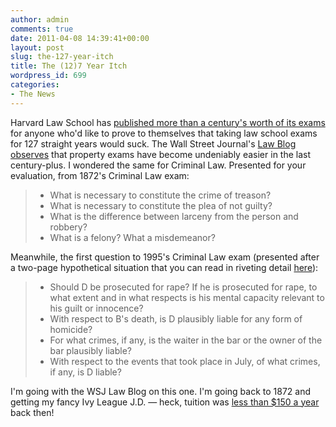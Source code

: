 ```yaml
---
author: admin
comments: true
date: 2011-04-08 14:39:41+00:00
layout: post
slug: the-127-year-itch
title: The (12)7 Year Itch
wordpress_id: 699
categories:
- The News
---
```


Harvard Law School has [published more than a century's worth of its exams](http://oasis.lib.harvard.edu/oasis/deliver/deepLink?_collection=oasis&uniqueId=law00237) for anyone who'd like to prove to themselves that taking law school exams for 127 straight years would suck. The Wall Street Journal's [Law Blog observes](http://blogs.wsj.com/law/2011/04/05/its-official-law-school-exams-used-to-be-easier/?mod=WSJBlog) that property exams have become undeniably easier in the last century-plus. I wondered the same for Criminal Law. Presented for your evaluation, from 1872's Criminal Law exam:

> * What is necessary to constitute the crime of treason?
> * What is necessary to constitute the plea of not guilty?
> * What is the difference between larceny from the person and robbery?
> * What is a felony? What a misdemeanor?

Meanwhile, the first question to 1995's Criminal Law exam (presented after a two-page hypothetical situation that you can read in riveting detail [here](http://pds.lib.harvard.edu/pds/view/20082142?n=83&imagesize=2400&jp2Res=0.5&printThumbnails=no)):

> * Should D be prosecuted for rape? If he is prosecuted for rape, to what extent and in what respects is his mental capacity relevant to his guilt or innocence?
> * With respect to B's death, is D plausibly liable for any form of homicide?
> * For what crimes, if any, is the waiter in the bar or the owner of the bar plausibly liable?
> * With respect to the events that took place in July, of what crimes, if any, is D liable?

I'm going with the WSJ Law Blog on this one. I'm going back to 1872 and getting my fancy Ivy League J.D. — heck, tuition was [less than $150 a year](http://kwharbaugh.blogspot.com/2005/02/educational-costs.html#harvard-tuition-history) back then!
